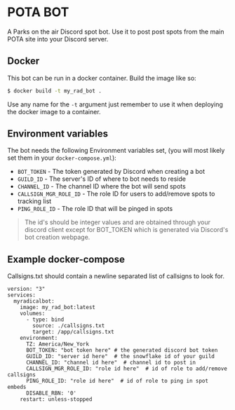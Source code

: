 # POTA BOT

A Parks on the air Discord spot bot. Use it to post post spots from the main
POTA site into your Discord server.

## Docker

This bot can be run in a docker container. Build the image like so:

```bash
$ docker build -t my_rad_bot . 
```

Use any name for the `-t` argument just remember to use it when deploying the 
docker image to a container.


## Environment variables

The bot needs the following Environment variables set, (you will most likely
set them in your `docker-compose.yml`):

* `BOT_TOKEN` - The token generated by Discord when creating a bot
* `GUILD_ID` - The server's ID of where to bot needs to reside
* `CHANNEL_ID` - The channel ID where the bot will send spots
* `CALLSIGN_MGR_ROLE_ID` - The role ID for users to add/remove spots to tracking list
* `PING_ROLE_ID` - The role ID that will be pinged in spots

> The id's should be integer values and are obtained through your discord client
> except for BOT_TOKEN which is generated via Discord's bot creation webpage.

## Example docker-compose

Callsigns.txt should contain a newline separated list of callsigns to look for.

```docker
version: "3"
services:
  myradicalbot:
    image: my_rad_bot:latest
    volumes:
      - type: bind
        source: ./callsigns.txt
        target: /app/callsigns.txt
    environment:
      TZ: America/New_York
      BOT_TOKEN: "bot token here" # the generated discord bot token
      GUILD_ID: "server id here"  # the snowflake id of your guild
      CHANNEL_ID: "channel id here"  # channel id to post in
      CALLSIGN_MGR_ROLE_ID: "role id here"  # id of role to add/remove callsigns
      PING_ROLE_ID: "role id here"  # id of role to ping in spot embeds
      DISABLE_RBN: '0'
    restart: unless-stopped
```